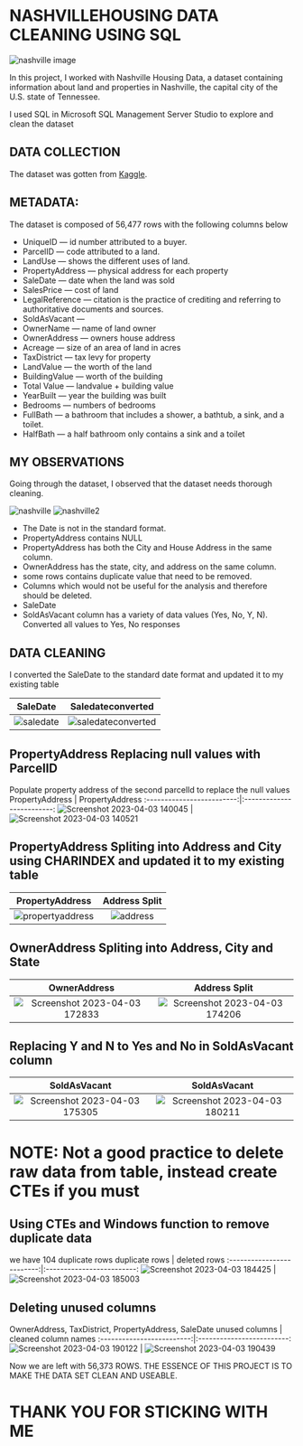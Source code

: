 # NASHVILLEHOUSING DATA CLEANING USING SQL

![nashville image](https://user-images.githubusercontent.com/116097143/229492942-6b2c7410-d28f-4654-be3c-d4273d52875d.jpg)


In this project, I worked with Nashville Housing Data, a dataset containing information about land and properties in Nashville, the capital city of the U.S. state of Tennessee.

I used SQL in Microsoft SQL Management Server Studio to explore and clean the dataset

## DATA COLLECTION

The dataset was gotten from [Kaggle](https://www.kaggle.com/datasets/tmthyjames/nashville-housing-data).

## METADATA:
The dataset is composed of 56,477 rows with the following columns below

* UniqueID — id number attributed to a buyer.
* ParcelID — code attributed to a land.
* LandUse — shows the different uses of land.
* PropertyAddress —	physical address for each property
* SaleDate — date when the land was sold
* SalesPrice — cost of land
* LegalReference — citation is the practice of crediting and referring to authoritative documents and sources.
* SoldAsVacant  —
* OwnerName  — name of land owner
* OwnerAddress — owners house address
* Acreage — size of an area of land in acres
* TaxDistrict —	tax levy for property
* LandValue — the worth of the land
* BuildingValue  — worth of the building
* Total Value — landvalue + building value
* YearBuilt — year the building was built
* Bedrooms  — numbers of bedrooms
* FullBath — a bathroom that includes a shower, a bathtub, a sink, and a toilet.
* HalfBath — a half bathroom only contains a sink and a toilet

## MY OBSERVATIONS

Going through the dataset, I observed that the dataset needs thorough cleaning.

![nashville](https://user-images.githubusercontent.com/116097143/229502819-445d04d1-7a6f-44ce-802f-654221b334e0.png)
![nashville2](https://user-images.githubusercontent.com/116097143/229502828-f6d7f73e-9f2a-492c-a8eb-1ed34939e2bf.png)

* The Date is not in the standard format.
* PropertyAddress contains NULL
* PropertyAddress has both the City and House Address in the same column.
* OwnerAddress has the state, city, and address on the same column.
* some rows contains duplicate value that need to be removed.
* Columns which would not be useful for the analysis and therefore should be deleted.
* SaleDate
* SoldAsVacant column has a variety of data values (Yes, No, Y, N). Converted all values to Yes, No responses

## DATA CLEANING

I converted the SaleDate to the standard date format and updated it to my existing table

SaleDate            |  Saledateconverted
:-------------------------:|:-------------------------:
![saledate](https://user-images.githubusercontent.com/116097143/229505981-329fdfad-f0a2-461d-a2a5-2386f751c1eb.png)  |  ![saledateconverted](https://user-images.githubusercontent.com/116097143/229505989-391ed2d6-6d09-4df4-96f0-cf5c58fc049f.png)

## PropertyAddress Replacing null values with ParcelID 
Populate property address of the second parcelId to replace the null values
PropertyAddress            |  PropertyAddress
:-------------------------:|:-------------------------:
![Screenshot 2023-04-03 140045](https://user-images.githubusercontent.com/116097143/229548987-7c111b7d-eaa2-451b-8f48-aa78995d3398.png)  |  ![Screenshot 2023-04-03 140521](https://user-images.githubusercontent.com/116097143/229549449-f5a81249-1332-42b5-9e52-ab60807fb5ff.png)

## PropertyAddress Spliting into Address and City using CHARINDEX and updated it to my existing table
PropertyAddress            |  Address Split
:-------------------------:|:-------------------------:
![propertyaddress](https://user-images.githubusercontent.com/116097143/229563807-fe5d1437-d58a-4f68-9a78-50c13712ce7b.png)  |  ![address ](https://user-images.githubusercontent.com/116097143/229564907-fa02bc7c-1496-41fd-aea1-72858d30d93b.png)

## OwnerAddress Spliting into Address, City and State
OwnerAddress            |  Address Split
:-------------------------:|:-------------------------:
![Screenshot 2023-04-03 172833](https://user-images.githubusercontent.com/116097143/229574191-03d64b8b-c745-4e96-82db-5c664532c125.png)  |  ![Screenshot 2023-04-03 174206](https://user-images.githubusercontent.com/116097143/229574867-1a7ce7b6-5b7d-4c95-94d4-e21cbe7cb959.png)

## Replacing Y and N to Yes and No in SoldAsVacant column
SoldAsVacant            |  SoldAsVacant
:-------------------------:|:-------------------------:
![Screenshot 2023-04-03 175305](https://user-images.githubusercontent.com/116097143/229578519-4672d049-5bd8-4746-a1bc-2482b0f061f3.png)  |  ![Screenshot 2023-04-03 180211](https://user-images.githubusercontent.com/116097143/229578538-d8ccc7ef-78f2-482f-8374-3cc443a49d3a.png)

# NOTE: Not a good practice to delete raw data from table, instead create CTEs if you must
## Using CTEs and Windows function to remove duplicate data
we have 104 duplicate rows
duplicate rows            |  deleted rows
:-------------------------:|:-------------------------:
![Screenshot 2023-04-03 184425](https://user-images.githubusercontent.com/116097143/229587013-7a4966c6-885e-4872-ae19-4fd5151e0554.png)  |  ![Screenshot 2023-04-03 185003](https://user-images.githubusercontent.com/116097143/229588202-cf68e45f-6372-4087-9d05-9ca256fc1abb.png)

## Deleting unused columns 
OwnerAddress, TaxDistrict, PropertyAddress, SaleDate
unused columns            |  cleaned column names
:-------------------------:|:-------------------------:
![Screenshot 2023-04-03 190122](https://user-images.githubusercontent.com/116097143/229591302-79572a61-35b1-4da3-af35-ff5817906bc9.png) |  ![Screenshot 2023-04-03 190439](https://user-images.githubusercontent.com/116097143/229591308-8d42b3db-ec50-47b0-908b-cf73179260d6.png)

Now we are left with 56,373 ROWS. THE ESSENCE OF THIS PROJECT IS TO MAKE THE DATA SET CLEAN AND USEABLE.

# THANK YOU FOR STICKING WITH ME 








